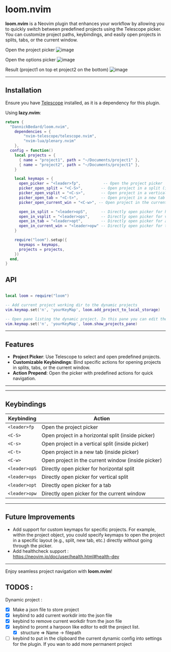 # loom.nvim

**loom.nvim** is a Neovim plugin that enhances your workflow by allowing you to quickly switch between predefined projects using the Telescope picker. You can customize project paths, keybindings, and easily open projects in splits, tabs, or the current window.

Open the project picker
![image](https://github.com/user-attachments/assets/5e4bbd49-4945-4971-afc4-0370ec799b3d)

Open the options picker
![image](https://github.com/user-attachments/assets/9b4de00e-139c-4703-9656-b57374957666)

Result (project1 on top et project2 on the bottom) 
![image](https://github.com/user-attachments/assets/c12b54b7-c46c-41e8-bf0c-72904577b422)


---

## Installation

Ensure you have [Telescope](https://github.com/nvim-telescope/telescope.nvim) installed, as it is a dependency for this plugin.

Using **lazy.nvim**:

```lua
return {
  "DannickBedard/loom.nvim",
    dependencies = { 
        "nvim-telescope/telescope.nvim",
        "nvim-lua/plenary.nvim" 
    },
  config = function()
    local projects = {
      { name = "project1", path = "~/Documents/project1" },
      { name = "project2", path = "~/Documents/project1" },
    }

    local keymaps = {
      open_picker = "<leader>fp",          -- Open the project picker
      picker_open_split = "<C-S>",        -- Open project in a split (inside the picker)
      picker_open_vsplit = "<C-s>",       -- Open project in a vertical split (inside the picker)
      picker_open_tab = "<C-t>",          -- Open project in a new tab (inside the picker)
      picker_open_current_win = "<C-w>", -- Open project in the current window (inside the picker)

      open_in_split = "<leader>opS",      -- Directly open picker for horizontal split
      open_in_vsplit = "<leader>ops",     -- Directly open picker for vertical split
      open_in_tab = "<leader>opt",        -- Directly open picker for a tab
      open_in_current_win = "<leader>opw" -- Directly open picker for the current window
    }

    require("loom").setup({
      keymaps = keymaps,
      projects = projects,
    })
  end,
}

```

## API

```lua

local loom = require("loom")

-- Add current project working dir to the dynamic projects
vim.keymap.set('n', 'yourKeyMap', loom.add_project_to_local_storage)

-- Open pane listing the dynamic project. In this pane you can edit the dynamic projects (name and path)
vim.keymap.set('n', 'yourKeyMap', loom.show_projects_pane)

```

---




## Features

- **Project Picker**: Use Telescope to select and open predefined projects.
- **Customizable Keybindings**: Bind specific actions for opening projects in splits, tabs, or the current window.
- **Action Prepend**: Open the picker with predefined actions for quick navigation.

---


---

## Keybindings

| Keybinding    | Action                                          |
| ------------- | ----------------------------------------------- |
| `<leader>fp`  | Open the project picker                         |
| `<C-S>`       | Open project in a horizontal split (inside picker) |
| `<C-s>`       | Open project in a vertical split (inside picker)   |
| `<C-t>`       | Open project in a new tab (inside picker)          |
| `<C-w>`       | Open project in the current window (inside picker) |
| `<leader>opS` | Directly open picker for horizontal split          |
| `<leader>ops` | Directly open picker for vertical split            |
| `<leader>opt` | Directly open picker for a tab                     |
| `<leader>opw` | Directly open picker for the current window        |

---

## Future Improvements

- Add support for custom keymaps for specific projects. For example, within the project object, you could specify keymaps to open the project in a specific layout (e.g., split, new tab, etc.) directly without going through the picker.
- Add healthcheck support : https://neovim.io/doc/user/health.html#health-dev

---

Enjoy seamless project navigation with **loom.nvim**!

## TODOS : 

Dynamic project : 
- [x] Make a json file to store project
- [x] keybind to add current workdir into the json file
- [x] keybind to remove current workdir from the json file
- [x] keybind to promt a harpoon like editor to edit the project list.
    - [x] structure => Name -> filepath 
- [ ] keybind to put in the clipboard the current dynamic config into settings for the plugin. If you wan to add more permanent project
